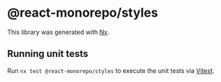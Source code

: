 # @react-monorepo/styles

This library was generated with [Nx](https://nx.dev).

## Running unit tests

Run `nx test @react-monorepo/styles` to execute the unit tests via [Vitest](https://vitest.dev/).
